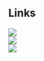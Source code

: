 ## Links

<div>
  <a href = "https://github.com/rauan-meirelles/bd2/blob/main/tarefas/t01/tarefa01-create.sql"><img src="https://img.shields.io/badge/Scripts-Create-green" target="_blank"></a>
</div>

<div>
  <a href = "https://github.com/rauan-meirelles/bd2/blob/main/tarefas/t01/tarefa01-inserts.sql"><img src="https://img.shields.io/badge/Scripts-Insert-green" target="_blank"></a>
</div>

<div>
  <a href = "https://github.com/rauan-meirelles/bd2/tree/main/tarefas/t01/scripts"><img src="https://img.shields.io/badge/Solve Questions-02 to 18-blue" target="_blank"></a>
</div>
